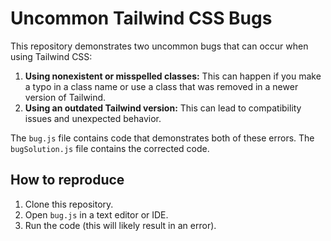 # Uncommon Tailwind CSS Bugs
This repository demonstrates two uncommon bugs that can occur when using Tailwind CSS:

1. **Using nonexistent or misspelled classes:** This can happen if you make a typo in a class name or use a class that was removed in a newer version of Tailwind.
2. **Using an outdated Tailwind version:** This can lead to compatibility issues and unexpected behavior.

The `bug.js` file contains code that demonstrates both of these errors. The `bugSolution.js` file contains the corrected code.

## How to reproduce

1. Clone this repository.
2. Open `bug.js` in a text editor or IDE.
3. Run the code (this will likely result in an error).